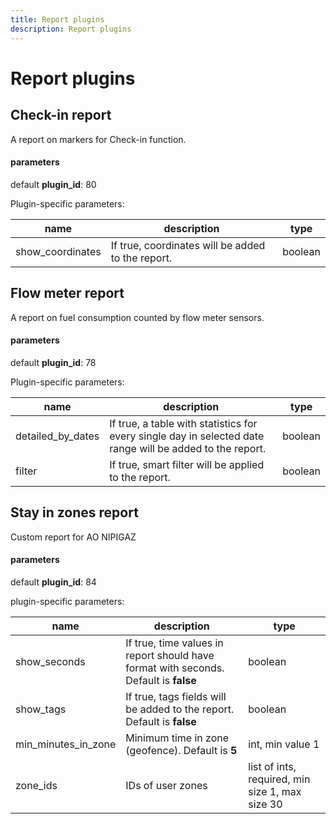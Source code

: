 ```yaml
---
title: Report plugins
description: Report plugins
---
```


# Report plugins

## Check-in report

A report on markers for Check-in function.

#### parameters
default **plugin_id**: 80

Plugin-specific parameters:

| name | description | type
|------|-------------|------
| show_coordinates | If true, coordinates will be added to the report. | boolean



## Flow meter report

A report on fuel consumption counted by flow meter sensors.

#### parameters
default **plugin_id**: 78

Plugin-specific parameters:

| name | description | type
|------|-------------|------
| detailed_by_dates | If true, a table with statistics for every single day in selected date range will be added to the report. | boolean
| filter | If true, smart filter will be applied to the report. | boolean



## Stay in zones report

Custom report for AO NIPIGAZ

#### parameters
default **plugin_id**: 84

plugin-specific parameters:

| name | description | type
|------|-------------|------
| show_seconds | If true, time values in report should have format with seconds. Default is **false** | boolean
| show_tags | If true, tags fields will be added to the report. Default is **false** | boolean
| min_minutes_in_zone | Minimum time in zone (geofence). Default is **5** | int, min value 1
| zone_ids | IDs of user zones | list of ints, required, min size 1, max size 30
